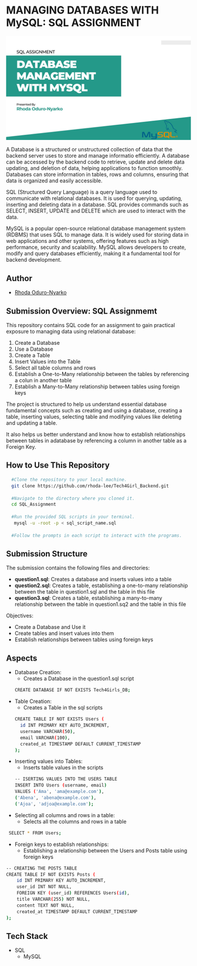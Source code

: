 # MANAGING DATABASES WITH MySQL: SQL ASSIGNMENT

![Header Image](./header-image.jpg)

A Database is a structured or unstructured collection of data that the backend server 
uses to store and manage informatio efficiently.
A  database can be accessed by the backend code to retrieve, update and delete data
updating, and deletion of data, helping applications to function smoothly.
Databases can store information in tables, rows and columns, 
ensuring that data is organized and easily accessible.

SQL (Structured Query Language) is a query language used to communicate 
with relational databases. It is used for querying, updating, inserting 
and deleting data in a database. SQL provides commands such as SELECT, 
INSERT, UPDATE and DELETE which are used to interact with the data.

MySQL is a popular open-source relational database management system (RDBMS) that uses SQL to manage data. It is widely used for storing data in web applications and other systems, offering features such as high performance, security and scalability. MySQL allows developers to create, modify and query databases efficiently, making it a fundamental tool for backend development.


## Author
* [Rhoda Oduro-Nyarko](https://github.com/rhoda-lee)


## Submission Overview: SQL Assignmemt
This repository contains SQL code for an assignment to gain practical exposure to managing data using relational database:
1. Create a Database
2. Use a Database
3. Create a Table
4. Insert Values into the Table
5. Select all table columns and rows
6. Establish a One-to-Many relationship between the tables by referencing a colun in another table
7. Establish a Many-to-Many relationship between tables using foreign keys

The project is structured to help us understand essential database fundamental
concepts such as creating and using a database, creating a table, inserting values,
selecting table and modifying values like deleting and updating a table. 

It also helps us better understand and know how to establish relationships between tables in adatabase by referencing a column in another table as a Foreign Key.

## How to Use This Repository

```bash
  #Clone the repository to your local machine.
  git clone https://github.com/rhoda-lee/Tech4Girl_Backend.git

  #Navigate to the directory where you cloned it.
  cd SQL_Assignment 

  #Run the provided SQL scripts in your terminal.
   mysql -u -root -p < sql_script_name.sql

  #Follow the prompts in each script to interact with the programs.
```


## Submission Structure
The submission contains the following files and directories:

* **question1.sql**: Creates a database and inserts values into a table
* **question2.sql**: Creates a table, establishing a one-to-many relationship between the table in question1.sql and the table in this file
* **question3.sql**: Creates a table, establishing a many-to-many relationship between the table in question1.sq2 and the table in this file

Objectives:
* Create a Database and Use it
* Create tables and insert values into them
* Establish relationships between tables using foreign keys

## Aspects
* Database Creation: 
  - Creates a Database in the question1.sql script
  ```bash
  CREATE DATABASE IF NOT EXISTS Tech4Girls_DB;
  ```
* Table Creation:
  - Creates a Table in the sql scripts
  ```bash
  CREATE TABLE IF NOT EXISTS Users (
    id INT PRIMARY KEY AUTO_INCREMENT,
    username VARCHAR(50),
    email VARCHAR(100),
    created_at TIMESTAMP DEFAULT CURRENT_TIMESTAMP
  );
  ```
* Inserting values into Tables:
  - Inserts table values in the scripts
  ```bash
  -- ISERTING VALUES INTO THE USERS TABLE
  INSERT INTO Users (username, email)
  VALUES ('Ama', 'ama@example.com'),
  ('Abena', 'abena@example.com'),
  ('Ajoa', 'adjoa@example.com');
  ``` 
* Selecting all columns and rows in a table: 
  - Selects all the columns and rows in a table
 ```bash
  SELECT * FROM Users;
 ```
* Foreign keys to establish relationships: 
  - Establishing a relationship between the Users and Posts table using foreign keys
```bash
-- CREATING THE POSTS TABLE
CREATE TABLE IF NOT EXISTS Posts (
    id INT PRIMARY KEY AUTO_INCREMENT,
    user_id INT NOT NULL,
    FOREIGN KEY (user_id) REFERENCES Users(id),
    title VARCHAR(255) NOT NULL,
    content TEXT NOT NULL,
    created_at TIMESTAMP DEFAULT CURRENT_TIMESTAMP
);
```
  

## Tech Stack
* SQL
    - MySQL

